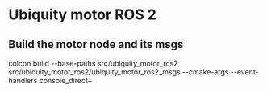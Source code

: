 # Ubiquity motor ROS 2

## Build the motor node and its msgs
colcon build --base-paths src/ubiquity_motor_ros2 src/ubiquity_motor_ros2/ubiquity_motor_ros2_msgs --cmake-args --event-handlers console_direct+